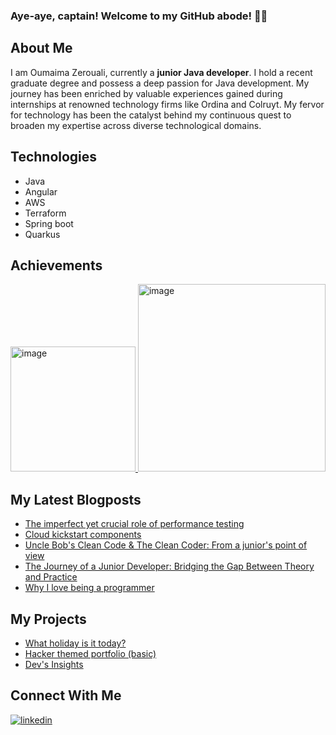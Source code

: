 ### Aye-aye, captain! Welcome to my GitHub abode! 🌊🍍

## About Me 
I am Oumaima Zerouali, currently a **junior Java developer**. I hold a recent graduate degree and possess a deep passion for Java development. My journey has been enriched by valuable experiences gained during internships at renowned technology firms like Ordina and Colruyt. My fervor for technology has been the catalyst behind my continuous quest to broaden my expertise across diverse technological domains. 

## Technologies
- Java
- Angular
- AWS
- Terraform
- Spring boot
- Quarkus

## Achievements
<a href="https://www.credly.com/badges/cf851485-21b6-4a6f-b677-8ede20219361/linked_in?t=s2rqyn">
    <img src="https://github.com/OumaimaZerouali/OumaimaZerouali/assets/130987421/03ff5461-f8da-42fc-8d0d-d617397145c2" alt="image" width="200">
</a>
<a href=https://www.linkedin.com/posts/activity-7236272866680320000-agFR?utm_source">
    <img src="https://github.com/user-attachments/assets/2e9b3bf9-f72d-4abe-bbef-28eced88b320" alt="image" width="300">
</a>

## My Latest Blogposts 
- [The imperfect yet crucial role of performance testing](https://blog.ordina-jworks.io/testing/2024/02/23/performance-testing.html)
- [Cloud kickstart components](https://blog.ordina-jworks.io/cloud/2023/06/14/cloud-kickstart-components.html)
- [Uncle Bob's Clean Code & The Clean Coder: From a junior's point of view](https://blog.ordina-jworks.io/culture/2024/10/25/clean-code-and-the-clean-coder.html)
- [The Journey of a Junior Developer: Bridging the Gap Between Theory and Practice](https://oumaimazerouali.github.io/devs-insights/2025/01/14/journey-as-a-junior.html)
- [Why I love being a programmer](https://oumaimazerouali.github.io/devs-insights/2025/02/06/i-love-my-job.html)

## My Projects
- [What holiday is it today?](https://oumaimazerouali.github.io/whatholidayisittoday/)
- [Hacker themed portfolio (basic)](https://oumaimazerouali.github.io/hacker-themed-portfolio/)
- [Dev's Insights](https://oumaimazerouali.github.io/devs-insights/)

## Connect With Me 
[![linkedin](https://img.shields.io/badge/LinkedIn-0077B5?style=for-the-badge&logo=LinkedIn&logoColor=white)](https://www.linkedin.com/in/oumaima-zerouali-16b189223/)

